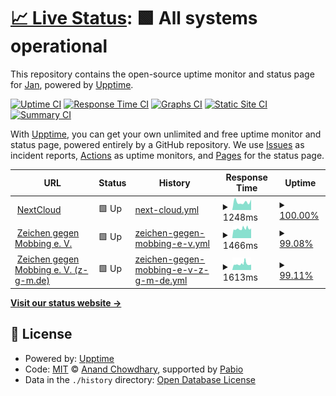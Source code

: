 # [📈 Live Status](https://demo.upptime.js.org): <!--live status--> **🟩 All systems operational**

This repository contains the open-source uptime monitor and status page for [Jan](https://demo.upptime.js.org), powered by [Upptime](https://github.com/upptime/upptime).

[![Uptime CI](https://github.com/modelrailroader/status-iPad-FAQ/workflows/Uptime%20CI/badge.svg)](https://github.com/modelrailroader/status-iPad-FAQ/actions?query=workflow%3A%22Uptime+CI%22)
[![Response Time CI](https://github.com/modelrailroader/status-iPad-FAQ/workflows/Response%20Time%20CI/badge.svg)](https://github.com/modelrailroader/status-iPad-FAQ/actions?query=workflow%3A%22Response+Time+CI%22)
[![Graphs CI](https://github.com/modelrailroader/status-iPad-FAQ/workflows/Graphs%20CI/badge.svg)](https://github.com/modelrailroader/status-iPad-FAQ/actions?query=workflow%3A%22Graphs+CI%22)
[![Static Site CI](https://github.com/modelrailroader/status-iPad-FAQ/workflows/Static%20Site%20CI/badge.svg)](https://github.com/modelrailroader/status-iPad-FAQ/actions?query=workflow%3A%22Static+Site+CI%22)
[![Summary CI](https://github.com/modelrailroader/status-iPad-FAQ/workflows/Summary%20CI/badge.svg)](https://github.com/modelrailroader/status-iPad-FAQ/actions?query=workflow%3A%22Summary+CI%22)

With [Upptime](https://upptime.js.org), you can get your own unlimited and free uptime monitor and status page, powered entirely by a GitHub repository. We use [Issues](https://github.com/modelrailroader/status-iPad-FAQ/issues) as incident reports, [Actions](https://github.com/modelrailroader/status-iPad-FAQ/actions) as uptime monitors, and [Pages](https://demo.upptime.js.org) for the status page.

<!--start: status pages-->
<!-- This summary is generated by Upptime (https://github.com/upptime/upptime) -->
<!-- Do not edit this manually, your changes will be overwritten -->
<!-- prettier-ignore -->
| URL | Status | History | Response Time | Uptime |
| --- | ------ | ------- | ------------- | ------ |
| <img alt="" src="https://icons.duckduckgo.com/ip3/cloud.jans-allerlei.de.ico" height="13"> [NextCloud](https://cloud.jans-allerlei.de) | 🟩 Up | [next-cloud.yml](https://github.com/modelrailroader/status-upptime-jh/commits/HEAD/history/next-cloud.yml) | <details><summary><img alt="Response time graph" src="./graphs/next-cloud/response-time-week.png" height="20"> 1248ms</summary><br><a href="https://status.jans-allerlei.de/history/next-cloud"><img alt="Response time 1411" src="https://img.shields.io/endpoint?url=https%3A%2F%2Fraw.githubusercontent.com%2Fmodelrailroader%2Fstatus-upptime-jh%2FHEAD%2Fapi%2Fnext-cloud%2Fresponse-time.json"></a><br><a href="https://status.jans-allerlei.de/history/next-cloud"><img alt="24-hour response time 1641" src="https://img.shields.io/endpoint?url=https%3A%2F%2Fraw.githubusercontent.com%2Fmodelrailroader%2Fstatus-upptime-jh%2FHEAD%2Fapi%2Fnext-cloud%2Fresponse-time-day.json"></a><br><a href="https://status.jans-allerlei.de/history/next-cloud"><img alt="7-day response time 1248" src="https://img.shields.io/endpoint?url=https%3A%2F%2Fraw.githubusercontent.com%2Fmodelrailroader%2Fstatus-upptime-jh%2FHEAD%2Fapi%2Fnext-cloud%2Fresponse-time-week.json"></a><br><a href="https://status.jans-allerlei.de/history/next-cloud"><img alt="30-day response time 1314" src="https://img.shields.io/endpoint?url=https%3A%2F%2Fraw.githubusercontent.com%2Fmodelrailroader%2Fstatus-upptime-jh%2FHEAD%2Fapi%2Fnext-cloud%2Fresponse-time-month.json"></a><br><a href="https://status.jans-allerlei.de/history/next-cloud"><img alt="1-year response time 1411" src="https://img.shields.io/endpoint?url=https%3A%2F%2Fraw.githubusercontent.com%2Fmodelrailroader%2Fstatus-upptime-jh%2FHEAD%2Fapi%2Fnext-cloud%2Fresponse-time-year.json"></a></details> | <details><summary><a href="https://status.jans-allerlei.de/history/next-cloud">100.00%</a></summary><a href="https://status.jans-allerlei.de/history/next-cloud"><img alt="All-time uptime 100.00%" src="https://img.shields.io/endpoint?url=https%3A%2F%2Fraw.githubusercontent.com%2Fmodelrailroader%2Fstatus-upptime-jh%2FHEAD%2Fapi%2Fnext-cloud%2Fuptime.json"></a><br><a href="https://status.jans-allerlei.de/history/next-cloud"><img alt="24-hour uptime 100.00%" src="https://img.shields.io/endpoint?url=https%3A%2F%2Fraw.githubusercontent.com%2Fmodelrailroader%2Fstatus-upptime-jh%2FHEAD%2Fapi%2Fnext-cloud%2Fuptime-day.json"></a><br><a href="https://status.jans-allerlei.de/history/next-cloud"><img alt="7-day uptime 100.00%" src="https://img.shields.io/endpoint?url=https%3A%2F%2Fraw.githubusercontent.com%2Fmodelrailroader%2Fstatus-upptime-jh%2FHEAD%2Fapi%2Fnext-cloud%2Fuptime-week.json"></a><br><a href="https://status.jans-allerlei.de/history/next-cloud"><img alt="30-day uptime 100.00%" src="https://img.shields.io/endpoint?url=https%3A%2F%2Fraw.githubusercontent.com%2Fmodelrailroader%2Fstatus-upptime-jh%2FHEAD%2Fapi%2Fnext-cloud%2Fuptime-month.json"></a><br><a href="https://status.jans-allerlei.de/history/next-cloud"><img alt="1-year uptime 100.00%" src="https://img.shields.io/endpoint?url=https%3A%2F%2Fraw.githubusercontent.com%2Fmodelrailroader%2Fstatus-upptime-jh%2FHEAD%2Fapi%2Fnext-cloud%2Fuptime-year.json"></a></details>
| <img alt="" src="https://icons.duckduckgo.com/ip3/zeichen-gegen-mobbing.de.ico" height="13"> [Zeichen gegen Mobbing e. V.](https://zeichen-gegen-mobbing.de) | 🟩 Up | [zeichen-gegen-mobbing-e-v.yml](https://github.com/modelrailroader/status-upptime-jh/commits/HEAD/history/zeichen-gegen-mobbing-e-v.yml) | <details><summary><img alt="Response time graph" src="./graphs/zeichen-gegen-mobbing-e-v/response-time-week.png" height="20"> 1466ms</summary><br><a href="https://status.jans-allerlei.de/history/zeichen-gegen-mobbing-e-v"><img alt="Response time 1562" src="https://img.shields.io/endpoint?url=https%3A%2F%2Fraw.githubusercontent.com%2Fmodelrailroader%2Fstatus-upptime-jh%2FHEAD%2Fapi%2Fzeichen-gegen-mobbing-e-v%2Fresponse-time.json"></a><br><a href="https://status.jans-allerlei.de/history/zeichen-gegen-mobbing-e-v"><img alt="24-hour response time 1533" src="https://img.shields.io/endpoint?url=https%3A%2F%2Fraw.githubusercontent.com%2Fmodelrailroader%2Fstatus-upptime-jh%2FHEAD%2Fapi%2Fzeichen-gegen-mobbing-e-v%2Fresponse-time-day.json"></a><br><a href="https://status.jans-allerlei.de/history/zeichen-gegen-mobbing-e-v"><img alt="7-day response time 1466" src="https://img.shields.io/endpoint?url=https%3A%2F%2Fraw.githubusercontent.com%2Fmodelrailroader%2Fstatus-upptime-jh%2FHEAD%2Fapi%2Fzeichen-gegen-mobbing-e-v%2Fresponse-time-week.json"></a><br><a href="https://status.jans-allerlei.de/history/zeichen-gegen-mobbing-e-v"><img alt="30-day response time 1565" src="https://img.shields.io/endpoint?url=https%3A%2F%2Fraw.githubusercontent.com%2Fmodelrailroader%2Fstatus-upptime-jh%2FHEAD%2Fapi%2Fzeichen-gegen-mobbing-e-v%2Fresponse-time-month.json"></a><br><a href="https://status.jans-allerlei.de/history/zeichen-gegen-mobbing-e-v"><img alt="1-year response time 1562" src="https://img.shields.io/endpoint?url=https%3A%2F%2Fraw.githubusercontent.com%2Fmodelrailroader%2Fstatus-upptime-jh%2FHEAD%2Fapi%2Fzeichen-gegen-mobbing-e-v%2Fresponse-time-year.json"></a></details> | <details><summary><a href="https://status.jans-allerlei.de/history/zeichen-gegen-mobbing-e-v">99.08%</a></summary><a href="https://status.jans-allerlei.de/history/zeichen-gegen-mobbing-e-v"><img alt="All-time uptime 99.71%" src="https://img.shields.io/endpoint?url=https%3A%2F%2Fraw.githubusercontent.com%2Fmodelrailroader%2Fstatus-upptime-jh%2FHEAD%2Fapi%2Fzeichen-gegen-mobbing-e-v%2Fuptime.json"></a><br><a href="https://status.jans-allerlei.de/history/zeichen-gegen-mobbing-e-v"><img alt="24-hour uptime 100.00%" src="https://img.shields.io/endpoint?url=https%3A%2F%2Fraw.githubusercontent.com%2Fmodelrailroader%2Fstatus-upptime-jh%2FHEAD%2Fapi%2Fzeichen-gegen-mobbing-e-v%2Fuptime-day.json"></a><br><a href="https://status.jans-allerlei.de/history/zeichen-gegen-mobbing-e-v"><img alt="7-day uptime 99.08%" src="https://img.shields.io/endpoint?url=https%3A%2F%2Fraw.githubusercontent.com%2Fmodelrailroader%2Fstatus-upptime-jh%2FHEAD%2Fapi%2Fzeichen-gegen-mobbing-e-v%2Fuptime-week.json"></a><br><a href="https://status.jans-allerlei.de/history/zeichen-gegen-mobbing-e-v"><img alt="30-day uptime 99.54%" src="https://img.shields.io/endpoint?url=https%3A%2F%2Fraw.githubusercontent.com%2Fmodelrailroader%2Fstatus-upptime-jh%2FHEAD%2Fapi%2Fzeichen-gegen-mobbing-e-v%2Fuptime-month.json"></a><br><a href="https://status.jans-allerlei.de/history/zeichen-gegen-mobbing-e-v"><img alt="1-year uptime 99.71%" src="https://img.shields.io/endpoint?url=https%3A%2F%2Fraw.githubusercontent.com%2Fmodelrailroader%2Fstatus-upptime-jh%2FHEAD%2Fapi%2Fzeichen-gegen-mobbing-e-v%2Fuptime-year.json"></a></details>
| <img alt="" src="https://icons.duckduckgo.com/ip3/z-g-m.de.ico" height="13"> [Zeichen gegen Mobbing e. V. (z-g-m.de)](https://z-g-m.de) | 🟩 Up | [zeichen-gegen-mobbing-e-v-z-g-m-de.yml](https://github.com/modelrailroader/status-upptime-jh/commits/HEAD/history/zeichen-gegen-mobbing-e-v-z-g-m-de.yml) | <details><summary><img alt="Response time graph" src="./graphs/zeichen-gegen-mobbing-e-v-z-g-m-de/response-time-week.png" height="20"> 1613ms</summary><br><a href="https://status.jans-allerlei.de/history/zeichen-gegen-mobbing-e-v-z-g-m-de"><img alt="Response time 1535" src="https://img.shields.io/endpoint?url=https%3A%2F%2Fraw.githubusercontent.com%2Fmodelrailroader%2Fstatus-upptime-jh%2FHEAD%2Fapi%2Fzeichen-gegen-mobbing-e-v-z-g-m-de%2Fresponse-time.json"></a><br><a href="https://status.jans-allerlei.de/history/zeichen-gegen-mobbing-e-v-z-g-m-de"><img alt="24-hour response time 1459" src="https://img.shields.io/endpoint?url=https%3A%2F%2Fraw.githubusercontent.com%2Fmodelrailroader%2Fstatus-upptime-jh%2FHEAD%2Fapi%2Fzeichen-gegen-mobbing-e-v-z-g-m-de%2Fresponse-time-day.json"></a><br><a href="https://status.jans-allerlei.de/history/zeichen-gegen-mobbing-e-v-z-g-m-de"><img alt="7-day response time 1613" src="https://img.shields.io/endpoint?url=https%3A%2F%2Fraw.githubusercontent.com%2Fmodelrailroader%2Fstatus-upptime-jh%2FHEAD%2Fapi%2Fzeichen-gegen-mobbing-e-v-z-g-m-de%2Fresponse-time-week.json"></a><br><a href="https://status.jans-allerlei.de/history/zeichen-gegen-mobbing-e-v-z-g-m-de"><img alt="30-day response time 1557" src="https://img.shields.io/endpoint?url=https%3A%2F%2Fraw.githubusercontent.com%2Fmodelrailroader%2Fstatus-upptime-jh%2FHEAD%2Fapi%2Fzeichen-gegen-mobbing-e-v-z-g-m-de%2Fresponse-time-month.json"></a><br><a href="https://status.jans-allerlei.de/history/zeichen-gegen-mobbing-e-v-z-g-m-de"><img alt="1-year response time 1535" src="https://img.shields.io/endpoint?url=https%3A%2F%2Fraw.githubusercontent.com%2Fmodelrailroader%2Fstatus-upptime-jh%2FHEAD%2Fapi%2Fzeichen-gegen-mobbing-e-v-z-g-m-de%2Fresponse-time-year.json"></a></details> | <details><summary><a href="https://status.jans-allerlei.de/history/zeichen-gegen-mobbing-e-v-z-g-m-de">99.11%</a></summary><a href="https://status.jans-allerlei.de/history/zeichen-gegen-mobbing-e-v-z-g-m-de"><img alt="All-time uptime 99.87%" src="https://img.shields.io/endpoint?url=https%3A%2F%2Fraw.githubusercontent.com%2Fmodelrailroader%2Fstatus-upptime-jh%2FHEAD%2Fapi%2Fzeichen-gegen-mobbing-e-v-z-g-m-de%2Fuptime.json"></a><br><a href="https://status.jans-allerlei.de/history/zeichen-gegen-mobbing-e-v-z-g-m-de"><img alt="24-hour uptime 100.00%" src="https://img.shields.io/endpoint?url=https%3A%2F%2Fraw.githubusercontent.com%2Fmodelrailroader%2Fstatus-upptime-jh%2FHEAD%2Fapi%2Fzeichen-gegen-mobbing-e-v-z-g-m-de%2Fuptime-day.json"></a><br><a href="https://status.jans-allerlei.de/history/zeichen-gegen-mobbing-e-v-z-g-m-de"><img alt="7-day uptime 99.11%" src="https://img.shields.io/endpoint?url=https%3A%2F%2Fraw.githubusercontent.com%2Fmodelrailroader%2Fstatus-upptime-jh%2FHEAD%2Fapi%2Fzeichen-gegen-mobbing-e-v-z-g-m-de%2Fuptime-week.json"></a><br><a href="https://status.jans-allerlei.de/history/zeichen-gegen-mobbing-e-v-z-g-m-de"><img alt="30-day uptime 99.80%" src="https://img.shields.io/endpoint?url=https%3A%2F%2Fraw.githubusercontent.com%2Fmodelrailroader%2Fstatus-upptime-jh%2FHEAD%2Fapi%2Fzeichen-gegen-mobbing-e-v-z-g-m-de%2Fuptime-month.json"></a><br><a href="https://status.jans-allerlei.de/history/zeichen-gegen-mobbing-e-v-z-g-m-de"><img alt="1-year uptime 99.87%" src="https://img.shields.io/endpoint?url=https%3A%2F%2Fraw.githubusercontent.com%2Fmodelrailroader%2Fstatus-upptime-jh%2FHEAD%2Fapi%2Fzeichen-gegen-mobbing-e-v-z-g-m-de%2Fuptime-year.json"></a></details>

<!--end: status pages-->

[**Visit our status website →**](https://demo.upptime.js.org)

## 📄 License

- Powered by: [Upptime](https://github.com/upptime/upptime)
- Code: [MIT](./LICENSE) © [Anand Chowdhary](https://anandchowdhary.com), supported by [Pabio](https://pabio.com)
- Data in the `./history` directory: [Open Database License](https://opendatacommons.org/licenses/odbl/1-0/)

